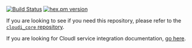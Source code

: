 [![Build Status](https://app.travis-ci.com/CloudI/cloudi_service_send.svg?branch=master)](https://app.travis-ci.com/CloudI/cloudi_service_send)
[![hex.pm version](https://img.shields.io/hexpm/v/cloudi_service_send.svg)](https://hex.pm/packages/cloudi_service_send)

If you are looking to see if you need this repository, please refer to the [`cloudi_core` repository](https://github.com/CloudI/cloudi_core#about).

If you are looking for CloudI service integration documentation, [go here](https://github.com/CloudI/CloudI#integration).

